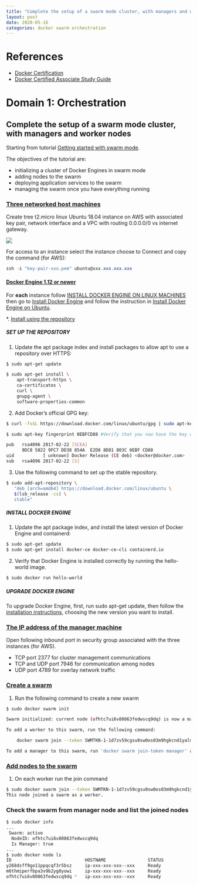 ```yaml
---
title: "Complete the setup of a swarm mode cluster, with managers and worker nodes"
layout: post
date: 2020-05-16
categories: docker swarm orchestration
---
```


# References

* [Docker Certification](https://success.docker.com/certification)
* [Docker Certified Associate Study Guide](https://docker.cdn.prismic.io/docker/3acec17d-0fc1-4a61-80da-c464d0408e72_DCA_study+Guide_v1.2.pdf)

# Domain 1: Orchestration

## Complete the setup of a swarm mode cluster, with managers and worker nodes

Starting from tutorial [Getting started with swarm mode](https://docs.docker.com/engine/swarm/swarm-tutorial/#three-networked-host-machines).

The objectives of the tutorial are:

* initializing a cluster of Docker Engines in swarm mode
* adding nodes to the swarm
* deploying application services to the swarm
* managing the swarm once you have everything running

### [Three networked host machines](https://docs.docker.com/engine/swarm/swarm-tutorial/#three-networked-host-machines)

Create tree t2.micro linux Ubuntu 18.04 instance on AWS with associated key pair, network interface and a VPC with routing 0.0.0.0/0 vs internet gateway.

<img src="/blog/images/20200516-1.png">

For access to an instance select the instance choose to Connect and copy the command (for AWS):

```powershell
ssh -i "key-pair-xxx.pem" ubuntu@xxx.xxx.xxx.xxx
```

#### [Docker Engine 1.12 or newer](https://docs.docker.com/engine/swarm/swarm-tutorial/#docker-engine-112-or-newer)

For __each__ instance follow [INSTALL DOCKER ENGINE ON LINUX MACHINES](https://docs.docker.com/engine/swarm/swarm-tutorial/#install-docker-engine-on-linux-machines) then go to [Install Docker Engine](https://docs.docker.com/engine/install/) and follow the instruction in [Install Docker Engine on Ubuntu](https://docs.docker.com/engine/install/ubuntu/).

*. [Install using the repository](https://docs.docker.com/engine/install/ubuntu/#install-using-the-repository)

##### SET UP THE REPOSITORY

1. Update the apt package index and install packages to allow apt to use a repository over HTTPS:

```bash
$ sudo apt-get update

$ sudo apt-get install \
    apt-transport-https \
    ca-certificates \
    curl \
    gnupg-agent \
    software-properties-common
```
2. Add Docker’s official GPG key:

```bash
$ curl -fsSL https://download.docker.com/linux/ubuntu/gpg | sudo apt-key add -

$ sudo apt-key fingerprint 0EBFCD88 #Verify that you now have the key with the fingerprint ..., by searching for the last 8 characters of the fingerprint.

pub   rsa4096 2017-02-22 [SCEA]
      9DC8 5822 9FC7 DD38 854A  E2D8 8D81 803C 0EBF CD88
uid           [ unknown] Docker Release (CE deb) <docker@docker.com>
sub   rsa4096 2017-02-22 [S]
```

3. Use the following command to set up the stable repository.

```bash
$ sudo add-apt-repository \
   "deb [arch=amd64] https://download.docker.com/linux/ubuntu \
   $(lsb_release -cs) \
   stable"
```

##### INSTALL DOCKER ENGINE

1. Update the apt package index, and install the latest version of Docker Engine and containerd:

```bash
$ sudo apt-get update
$ sudo apt-get install docker-ce docker-ce-cli containerd.io
```

2. Verify that Docker Engine is installed correctly by running the hello-world image.

```bash
$ sudo docker run hello-world
```

##### UPGRADE DOCKER ENGINE

To upgrade Docker Engine, first, run sudo apt-get update, then follow the [installation instructions](https://docs.docker.com/engine/install/ubuntu/#install-using-the-repository), choosing the new version you want to install.

### [The IP address of the manager machine](https://docs.docker.com/engine/swarm/swarm-tutorial/#the-ip-address-of-the-manager-machine)

Open following inbound port in security group associated with the three instances (for AWS).

* TCP port 2377 for cluster management communications
* TCP and UDP port 7946 for communication among nodes
* UDP port 4789 for overlay network traffic

### [Create a swarm](https://docs.docker.com/engine/swarm/swarm-tutorial/create-swarm/)

1. Run the following command to create a new swarm

```bash
$ sudo docker swarm init

Swarm initialized: current node (ofhtc7ui6v80863fedwscq9dq) is now a manager.

To add a worker to this swarm, run the following command:

    docker swarm join --token SWMTKN-1-1d7zv59cgsu0sw0os03m9hgkcnd1yalmg7wvzsdk2wbpgdfj12-5r8kq67jk8pllfngh8thfktwx xxx.xxx.xxx.xxx:2377

To add a manager to this swarm, run 'docker swarm join-token manager' and follow the instructions.
```

### [Add nodes to the swarm](https://docs.docker.com/engine/swarm/swarm-tutorial/add-nodes/)

1. On each worker run the join command

```bash
$ sudo docker swarm join --token SWMTKN-1-1d7zv59cgsu0sw0os03m9hgkcnd1yalmg7wvzsdk2wbpgdfj12-5r8kq67jk8pllfngh8thfktwx xxx.xxx.xxx.xxx:2377
This node joined a swarm as a worker.
```

### Check the swarm from manager node and list the joined nodes

```bash
$ sudo docker info
...
 Swarm: active
  NodeID: ofhtc7ui6v80863fedwscq9dq
  Is Manager: true
...
$ sudo docker node ls
ID                            HOSTNAME                STATUS              AVAILABILITY        MANAGER STATUS      ENGINE VERSION
y268dsff9go11ppqcqf3r5bsz     ip-xxx-xxx-xxx--xxx     Ready               Active                                  19.03.8
m6thmiperfbpa3v9b2yg8yowi     ip-xxx-xxx-xxx--xxx     Ready               Active                                  19.03.8
ofhtc7ui6v80863fedwscq9dq *   ip-xxx-xxx-xxx--xxx     Ready               Active              Leader              19.03.8
```
